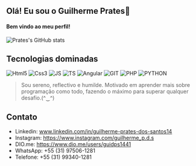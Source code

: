 ## Olá! Eu sou o Guilherme Prates👋
#### Bem vindo ao meu perfil!
![Prates's GitHub stats](https://github-readme-stats.vercel.app/api?username=Prates14&show_icons=true&theme=transparent)

## Tecnologias dominadas
<div style= "display: inline-block" >
  <img aling="center" alt="Html5" src="https://img.shields.io/badge/HTML5-E34F26?style=for-the-badge&logo=html5&logoColor=white">
  <img aling="center" alt="Css3" src="https://img.shields.io/badge/CSS3-1572B6?style=for-the-badge&logo=css3&logoColor=white">
  <img aling="center" alt="JS" src="https://img.shields.io/badge/JavaScript-F7DF1E?style=for-the-badge&logo=javascript&logoColor=black">
  <img aling="center" alt="TS" src="https://img.shields.io/badge/typescript-%23007ACC.svg?style=for-the-badge&logo=typescript&logoColor=white">
  <img aling="center" alt="Angular" src="https://img.shields.io/badge/angular-%23DD0031.svg?style=for-the-badge&logo=angular&logoColor=white">
  <img aling="center" alt="GIT" src="https://img.shields.io/badge/git-%23F05033?style=for-the-badge&logo=git&logoColor=white">
  <img aling="center" alt="PHP" src="https://img.shields.io/badge/php-%23777BB4?style=for-the-badge&logo=php&logoColor=white">
  <img aling="center" alt="PYTHON" src="https://img.shields.io/badge/Python-3670A0?style=for-the-badge&logo=python&logoColor=ffdd54">
</div></br>

> Sou sereno, reflectivo e humilde. Motivado em aprender mais sobre programação como todo, fazendo o máximo para superar qualquer desafio.(^‿^)
## Contato
- Linkedin: www.linkedin.com/in/guilherme-prates-dos-santos14
- Instagram: https://www.instagram.com/guilherme_p.d.s
- DIO.me: https://www.dio.me/users/guidps1441
- WhatsApp: +55 (31) 97506-1281
- Telefone: +55 (31) 99340-1281
